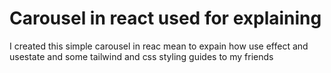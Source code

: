 # Carousel in react used for explaining 

I created this simple carousel in reac mean to expain how use effect and usestate and some tailwind and css styling guides to my friends 

